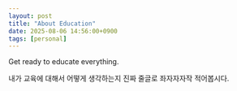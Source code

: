 ```yaml
---
layout: post
title: "About Education"
date: 2025-08-06 14:56:00+0900
tags: [personal]
---
```


Get ready to educate everything.

내가 교육에 대해서 어떻게 생각하는지 진짜 줄글로 좌자자자작 적어봅시다.
